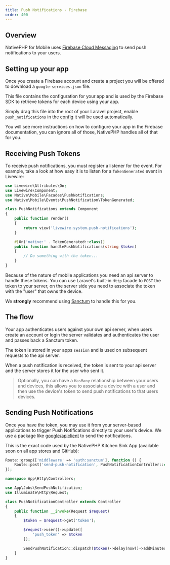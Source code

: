 ```yaml
---
title: Push Notifications - Firebase
order: 400
---
```



## Overview

NativePHP for Mobile uses [Firebase Cloud Messaging](https://firebase.google.com/docs/cloud-messaging) to send push notifications to your users.

## Setting up your app

Once you create a Firebase account and create a project you will be offered to download a `google-services.json` file.

This file contains the configuration for your app and is used by the Firebase SDK to retrieve tokens for each device using your app.

Simply drag this file into the root of your Laravel project, enable `push_notifications` in the [config](/docs/mobile/1/getting-started/configuration) it will be used automatically.

You will see more instructions on how to configure your app in the Firebase documentation, you can ignore all of those, NativePHP handles all of that for you.

## Receiving Push Tokens

To receive push notifications, you must register a listener for the event. For example,
take a look at how easy it is to listen for a `TokenGenerated` event in Livewire:

```php
use Livewire\Attributes\On;
use Livewire\Component;
use Native\Mobile\Facades\PushNotifications;
use Native\Mobile\Events\PushNotification\TokenGenerated;

class PushNotifications extends Component
{
    public function render()
    {
        return view('livewire.system.push-notifications');
    }

    #[On('native:' . TokenGenerated::class)]
    public function handlePushNotifications(string $token)
    {
        // Do something with the token...
    }
}
```

Because of the nature of mobile applications you need an api server to handle these tokens. You can use Laravel's built-in `Http` facade to 
`POST` the token to your server, on the server side you need to associate the token with the "user" that owns the device.

We **strongly** recommend using [Sanctum](https://laravel.com/docs/12.x/sanctum#main-content) to handle this for you.

## The flow

Your app authenticates users against your own api server, when users create an account or login the server validates and authenticates the user and passes back a Sanctum token.

The token is stored in your apps `session` and is used on subsequent requests to the api server.

When a push notification is received, the token is sent to your api server and the server stores it for the user who sent it.

> Optionally, you can have a `HasMany` relationship between your users and devices, 
> this allows you to associate a device with a user and then use the device's token 
> to send push notifications to that users devices.

## Sending Push Notifications

Once you have the token, you may use it from your server-based applications to trigger Push Notifications directly to
your user's device. We use a package like [google/apiclient](https://github.com/googleapis/google-api-php-client) to send the notifications.

This is the exact code used by the NativePHP Kitchen Sink App (available soon on all app stores and GitHub):

```php
Route::group(['middleware' => 'auth:sanctum'], function () {
    Route::post('send-push-notification', PushNotificationController::class)->name('send-push-notification');
});
```

```php
namespace App\Http\Controllers;

use App\Jobs\SendPushNotification;
use Illuminate\Http\Request;

class PushNotificationController extends Controller
{
    public function __invoke(Request $request)
    {
        $token = $request->get('token');

        $request->user()->update([
            'push_token' => $token
        ]);

        SendPushNotification::dispatch($token)->delay(now()->addMinutes(1));
    }
}
```